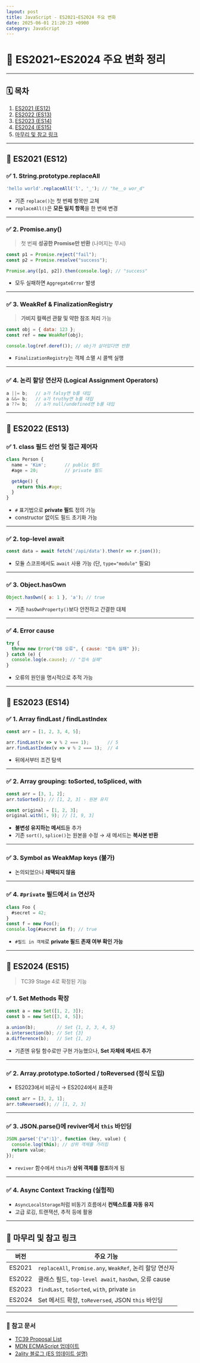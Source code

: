 ```yaml
---
layout: post
title: JavaScript - ES2021~ES2024 주요 변화
date: 2025-06-01 21:20:23 +0900
category: JavaScript
---
```

# 🚀 ES2021~ES2024 주요 변화 정리

---

## 🗓️ 목차

1. [ES2021 (ES12)](#es2021-es12)
2. [ES2022 (ES13)](#es2022-es13)
3. [ES2023 (ES14)](#es2023-es14)
4. [ES2024 (ES15)](#es2024-es15)
5. [마무리 및 참고 링크](#마무리-및-참고-링크)

---

## 📘 ES2021 (ES12)

### ✅ 1. String.prototype.replaceAll

```js
'hello world'.replaceAll('l', '_'); // "he__o wor_d"
```

- 기존 `replace()`는 첫 번째 항목만 교체
- `replaceAll()`은 **모든 일치 항목**을 한 번에 변경

---

### ✅ 2. Promise.any()

> 첫 번째 **성공한 Promise만 반환** (나머지는 무시)

```js
const p1 = Promise.reject("fail");
const p2 = Promise.resolve("success");

Promise.any([p1, p2]).then(console.log); // "success"
```

- 모두 실패하면 `AggregateError` 발생

---

### ✅ 3. WeakRef & FinalizationRegistry

> **가비지 컬렉션 관찰 및 약한 참조 처리** 가능

```js
const obj = { data: 123 };
const ref = new WeakRef(obj);

console.log(ref.deref()); // obj가 살아있다면 반환
```

- `FinalizationRegistry`는 객체 소멸 시 콜백 실행

---

### ✅ 4. 논리 할당 연산자 (Logical Assignment Operators)

```js
a ||= b;   // a가 falsy면 b를 대입
a &&= b;   // a가 truthy면 b를 대입
a ??= b;   // a가 null/undefined면 b를 대입
```

---

## 📙 ES2022 (ES13)

### ✅ 1. class 필드 선언 및 접근 제어자

```js
class Person {
  name = 'Kim';       // public 필드
  #age = 20;          // private 필드

  getAge() {
    return this.#age;
  }
}
```

- `#` 표기법으로 **private 필드** 정의 가능
- constructor 없이도 필드 초기화 가능

---

### ✅ 2. top-level await

```js
const data = await fetch('/api/data').then(r => r.json());
```

- 모듈 스코프에서도 `await` 사용 가능 (단, `type="module"` 필요)

---

### ✅ 3. Object.hasOwn

```js
Object.hasOwn({ a: 1 }, 'a'); // true
```

- 기존 `hasOwnProperty()`보다 안전하고 간결한 대체

---

### ✅ 4. Error cause

```js
try {
  throw new Error("DB 오류", { cause: "접속 실패" });
} catch (e) {
  console.log(e.cause); // "접속 실패"
}
```

- 오류의 원인을 명시적으로 추적 가능

---

## 📕 ES2023 (ES14)

### ✅ 1. Array findLast / findLastIndex

```js
const arr = [1, 2, 3, 4, 5];

arr.findLast(v => v % 2 === 1);       // 5
arr.findLastIndex(v => v % 2 === 1);  // 4
```

- 뒤에서부터 조건 탐색

---

### ✅ 2. Array grouping: toSorted, toSpliced, with

```js
const arr = [3, 1, 2];
arr.toSorted(); // [1, 2, 3] - 원본 유지

const original = [1, 2, 3];
original.with(1, 9); // [1, 9, 3]
```

- **불변성 유지하는 메서드**들 추가
- 기존 `sort()`, `splice()`는 원본을 수정 → 새 메서드는 **복사본 반환**

---

### ✅ 3. Symbol as WeakMap keys (불가)

- 논의되었으나 **채택되지 않음**

---

### ✅ 4. `#private` 필드에서 `in` 연산자

```js
class Foo {
  #secret = 42;
}
const f = new Foo();
console.log(#secret in f); // true
```

- `#필드 in 객체`로 **private 필드 존재 여부 확인 가능**

---

## 📗 ES2024 (ES15)

> TC39 Stage 4로 확정된 기능

### ✅ 1. Set Methods 확장

```js
const a = new Set([1, 2, 3]);
const b = new Set([3, 4, 5]);

a.union(b);        // Set {1, 2, 3, 4, 5}
a.intersection(b); // Set {3}
a.difference(b);   // Set {1, 2}
```

- 기존엔 유틸 함수로만 구현 가능했으나, **Set 자체에 메서드 추가**

---

### ✅ 2. Array.prototype.toSorted / toReversed (정식 도입)

- ES2023에서 비공식 → ES2024에서 표준화

```js
const arr = [3, 2, 1];
arr.toReversed(); // [1, 2, 3]
```

---

### ✅ 3. JSON.parse()에 reviver에서 `this` 바인딩

```js
JSON.parse('{"a":1}', function (key, value) {
  console.log(this); // 상위 객체를 가리킴
  return value;
});
```

- `reviver` 함수에서 `this`가 **상위 객체를 참조**하게 됨

---

### ✅ 4. Async Context Tracking (실험적)

- `AsyncLocalStorage`처럼 비동기 흐름에서 **컨텍스트를 자동 유지**
- 고급 로깅, 트랜잭션, 추적 등에 활용

---

## 🧾 마무리 및 참고 링크

| 버전 | 주요 기능 |
|------|-----------|
| ES2021 | `replaceAll`, `Promise.any`, `WeakRef`, 논리 할당 연산자 |
| ES2022 | 클래스 필드, `top-level await`, `hasOwn`, 오류 cause |
| ES2023 | `findLast`, `toSorted`, `with`, private `in` |
| ES2024 | Set 메서드 확장, `toReversed`, JSON `this` 바인딩 |

---

### 🔗 참고 문서

- [TC39 Proposal List](https://github.com/tc39/proposals)
- [MDN ECMAScript 업데이트](https://developer.mozilla.org/ko/docs/Web/JavaScript/New_in_JavaScript)
- [2ality 블로그 (ES 업데이트 설명)](https://2ality.com/)